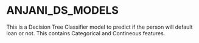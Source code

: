 # ANJANI_DS_MODELS
This is a Decision Tree Classifier model to predict if the person will default loan or not.
This contains Categorical and Contineous features.

